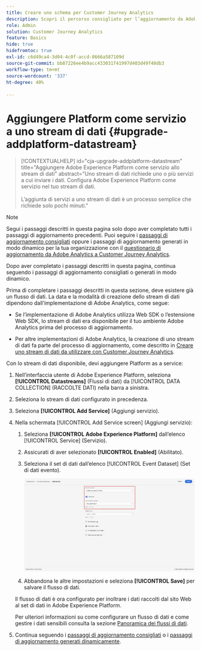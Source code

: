 ```yaml
---
title: Creare uno schema per Customer Journey Analytics
description: Scopri il percorso consigliato per l’aggiornamento da Adobe Analytics a Customer Journey Analytics
role: Admin
solution: Customer Journey Analytics
feature: Basics
hide: true
hidefromtoc: true
exl-id: c6d49ca4-3d04-4c0f-accd-8666a587109d
source-git-commit: bb87226ee4b9acc433031f41997d403d49f48db3
workflow-type: tm+mt
source-wordcount: '337'
ht-degree: 40%

---
```


# Aggiungere Platform come servizio a uno stream di dati {#upgrade-addplatform-datastream}

<!-- markdownlint-disable MD034 -->

>[!CONTEXTUALHELP]
>id="cja-upgrade-addplatform-datastream"
>title="Aggiungere Adobe Experience Platform come servizio allo stream di dati"
>abstract="Uno stream di dati richiede uno o più servizi a cui inviare i dati. Configura Adobe Experience Platform come servizio nel tuo stream di dati.<br><br>L’aggiunta di servizi a uno stream di dati è un processo semplice che richiede solo pochi minuti."

<!-- markdownlint-enable MD034 -->

>[!NOTE]
> 
>Segui i passaggi descritti in questa pagina solo dopo aver completato tutti i passaggi di aggiornamento precedenti. Puoi seguire i [passaggi di aggiornamento consigliati](/help/getting-started/cja-upgrade/cja-upgrade-recommendations.md#recommended-upgrade-steps-for-most-organizations) oppure i passaggi di aggiornamento generati in modo dinamico per la tua organizzazione con il [questionario di aggiornamento da Adobe Analytics a Customer Journey Analytics](https://gigazelle.github.io/cja-ttv/).
>
>Dopo aver completato i passaggi descritti in questa pagina, continua seguendo i passaggi di aggiornamento consigliati o generati in modo dinamico.

<!-- Should we single source this instead of duplicate it? The following steps were copied from: /help/data-ingestion/aepwebsdk.md-->

Prima di completare i passaggi descritti in questa sezione, deve esistere già un flusso di dati. La data e la modalità di creazione dello stream di dati dipendono dall’implementazione di Adobe Analytics, come segue:

* Se l’implementazione di Adobe Analytics utilizza Web SDK o l’estensione Web SDK, lo stream di dati era disponibile per il tuo ambiente Adobe Analytics prima del processo di aggiornamento.

* Per altre implementazioni di Adobe Analytics, la creazione di uno stream di dati fa parte del processo di aggiornamento, come descritto in [Creare uno stream di dati da utilizzare con Customer Journey Analytics](/help/getting-started/cja-upgrade/cja-upgrade-datastream.md).

Con lo stream di dati disponibile, devi aggiungere Platform as a service:

1. Nell’interfaccia utente di Adobe Experience Platform, seleziona **[!UICONTROL Datastreams]** (Flussi di dati) da [!UICONTROL DATA COLLECTION] (RACCOLTE DATI) nella barra a sinistra.

1. Seleziona lo stream di dati configurato in precedenza. <!--true?-->

1. Seleziona **[!UICONTROL Add Service]** (Aggiungi servizio).

1. Nella schermata [!UICONTROL Add Service screen] (Aggiungi servizio):

   1. Seleziona **[!UICONTROL Adobe Experience Platform]** dall’elenco [!UICONTROL Service] (Servizio).

   1. Assicurati di aver selezionato **[!UICONTROL Enabled]** (Abilitato).

   1. Seleziona il set di dati dall’elenco [!UICONTROL Event Dataset] (Set di dati evento).

      ![Servizio AEP del flusso di dati](./assets/datastream-aep-service.png)

   1. Abbandona le altre impostazioni e seleziona **[!UICONTROL Save]** per salvare il flusso di dati.

   Il flusso di dati è ora configurato per inoltrare i dati raccolti dal sito Web al set di dati in Adobe Experience Platform.

   Per ulteriori informazioni su come configurare un flusso di dati e come gestire i dati sensibili consulta la sezione [Panoramica dei flussi di dati](https://experienceleague.adobe.com/docs/experience-platform/datastreams/overview.html).

1. Continua seguendo i [passaggi di aggiornamento consigliati](/help/getting-started/cja-upgrade/cja-upgrade-recommendations.md#recommended-upgrade-steps-for-most-organizations) o i [passaggi di aggiornamento generati dinamicamente](https://gigazelle.github.io/cja-ttv/).
